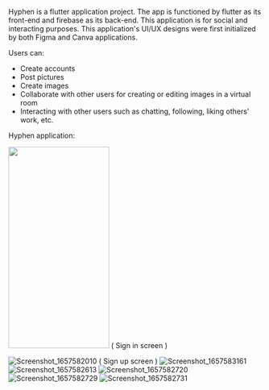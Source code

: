Hyphen is a flutter application project. The app is functioned by flutter as its front-end and firebase as its back-end.
This application is for social and interacting purposes. 
This application's UI/UX designs were first initialized by both Figma and Canva applications.

Users can:
  - Create accounts 
  - Post pictures 
  - Create images 
  - Collaborate with other users for creating or editing images in a virtual room 
  - Interacting with other users such as chatting, following, liking others' work, etc.
  
  
  Hyphen application:
  
 <img src="https://camo.githubusercontent.com/...](https://user-images.githubusercontent.com/71798241/178380292-e724b68a-23db-45ea-a306-941ada0e2c7a.png)" width="200" height="400" />
( Sign in screen )


![Screenshot_1657582010](https://user-images.githubusercontent.com/71798241/178379159-92d83d38-f0ae-4a06-84fb-4c73f058de65.png)
( Sign up screen )
![Screenshot_1657583161](https://user-images.githubusercontent.com/71798241/178379205-a53da2e5-9ca0-49fc-bb02-f6447b9d88d6.png)
![Screenshot_1657582613](https://user-images.githubusercontent.com/71798241/178379170-e0f8c9e6-048a-4e9e-82cf-b6bbdebf253b.png)
![Screenshot_1657582720](https://user-images.githubusercontent.com/71798241/178379174-df3e1d0f-43d7-447c-ae48-480ee2678577.png)
![Screenshot_1657582729](https://user-images.githubusercontent.com/71798241/178379182-a45e4ad0-de1a-48af-b4cf-67ca52ba3f2e.png)
![Screenshot_1657582731](https://user-images.githubusercontent.com/71798241/178379189-e223040e-fc0e-4f9d-bb7a-dd132b8a0dc8.png)

